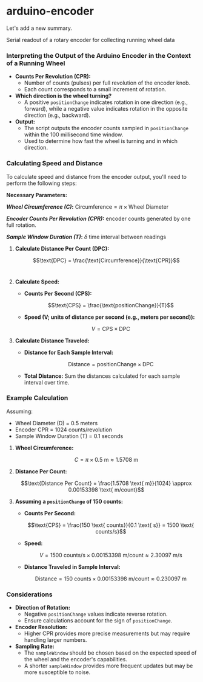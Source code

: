# arduino-encoder

Let's add a new summary.

Serial readout of a rotary encoder for collecting running wheel data

### **Interpreting the Output of the Arduino Encoder in the Context of a Running Wheel**

- **Counts Per Revolution (CPR):**
    - Number of counts (pulses) per full revolution of the encoder knob.
    - Each count corresponds to a small increment of rotation.
- **Which direction is the wheel turning?**
    - A positive `positionChange` indicates rotation in one direction (e.g., forward), while a negative value indicates rotation in the opposite direction (e.g., backward).
- **Output:**
    - The script outputs the encoder counts sampled in `positionChange` within the 100 millisecond time window.
    - Used to determine how fast the wheel is turning and in which direction.

### **Calculating Speed and Distance**

To calculate speed and distance from the encoder output, you'll need to perform the following steps:

**Necessary Parameters:**
    
 ***Wheel Circumference (C)*:**  $\text{Circumference}=π×\text{Wheel Diameter}$

 
 ***Encoder Counts Per Revolution (CPR):*** encoder counts generated by one full rotation.

 
 ***Sample Window Duration (T)*:** $\delta$ time interval between readings
 

1. **Calculate Distance Per Count (DPC):**


   $$\text{DPC} = \frac{\text{Circumference}}{\text{CPR}}$$​
2. **Calculate Speed:**
    
    - **Counts Per Second (CPS):**
  
      
        $$\text{CPS} = \frac{\text{positionChange}}{T}$$
    - **Speed (V; units of distance per second (e.g., meters per second)):**
  
      
        $$V = \text{CPS} \times \text{DPC}$$
3. **Calculate Distance Traveled:**
    
    - **Distance for Each Sample Interval:**
      
      $$\text{Distance} = \text{positionChange} \times \text{DPC}$$
      
    - **Total Distance:** Sum the distances calculated for each sample interval over time.

### **Example Calculation**

Assuming:

- Wheel Diameter (D) = 0.5 meters
- Encoder CPR = 1024 counts/revolution
- Sample Window Duration (T) = 0.1 seconds

1. **Wheel Circumference:**

   
    $$C = \pi \times 0.5 \text{ m} \approx 1.5708 \text{ m}$$
3. **Distance Per Count:**

   
    $$\text{Distance Per Count} = \frac{1.5708 \text{ m}}{1024} \approx 0.00153398 \text{ m/count}$$
4. **Assuming a `positionChange` of 150 counts:**
    
    - **Counts Per Second:**
  
      
        $$\text{CPS} = \frac{150 \text{ counts}}{0.1 \text{ s}} = 1500 \text{ counts/s}$$
      
    - **Speed:**
  
      
        $$V = 1500 \text{ counts/s} \times 0.00153398 \text{ m/count} \approx 2.30097 \text{ m/s}$$
      
    - **Distance Traveled in Sample Interval:**
  
      
        $$\text{Distance} = 150 \text{ counts} \times 0.00153398 \text{ m/count} \approx 0.230097 \text{ m}$$
      

### **Considerations**

- **Direction of Rotation:**
    - Negative `positionChange` values indicate reverse rotation.
    - Ensure calculations account for the sign of `positionChange`.
- **Encoder Resolution:**
    - Higher CPR provides more precise measurements but may require handling larger numbers.
- **Sampling Rate:**
    - The `sampleWindow` should be chosen based on the expected speed of the wheel and the encoder's capabilities.
    - A shorter `sampleWindow` provides more frequent updates but may be more susceptible to noise.
